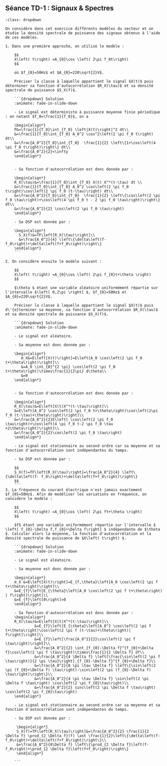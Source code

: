 ## Séance TD-1 : Signaux & Spectres



````{exercise} Etude du secteur
:class: dropdown

On considère dans cet exercice différents modèles du secteur et on étudie la densité spectrale de puissance des signaux obtenus à l'aide de ces modèles.

1. Dans une première approche, on utilise le modèle :

    $$
    X\left( t\right) =A_{0}\cos \left( 2\pi f_0t\right)
    $$

    où $f_{0}=50Hz$ et $A_{0}=220\sqrt{2}V$.

    Préciser la classe à laquelle appartient le signal $X(t)$ puis déterminer sa fonction d'autocorrélation $R_X(\tau)$ et sa densité spectrale de puissance $S_X(f)$.  

    ```{dropdown} Solution
    :animate: fade-in-slide-down

    - Le signal est déterministe à puissance moyenne finie périodique : en notant $T_0=\frac{1}{f_0}$, on a 

    \begin{align*}
    P&=\frac{1}{T_0}\int_{T_0} \left|X(t)\right|^2 dt\\
    &=\frac{1}{T_0}\int_{T_0} A_0^2 \cos^2\left(2 \pi f_0 t\right) dt\\
    &=\frac{A_0^2}{T_0}\int_{T_0}  \frac{1}{2} \left\{1+\cos\left(4 \pi f_0 t\right)\right\} dt\\
    &=\frac{A_0^2}{2}<\infty
    \end{align*}


    - Sa fonction d'autocorrélation est donc donnée par : 

    \begin{align*}
    R_X(\tau)&=\frac{1}{T_0}\int_{T_0} X(t) X^*(t-\tau) dt \\
    &=\frac{1}{T_0}\int_{T_0} A_0^2 \cos\left(2 \pi f_0 t\right)\cos\left(2 \pi f_0 (t-\tau)\right) dt\\
    &=\frac{A_0^2}{T_0}\int_{T_0}  \frac{1}{2} \left\{\cos\left(2 \pi f_0 \tau\right)+\cos\left(4 \pi f_0 t - 2 \pi f_0 \tau\right)\right\} dt\\
    &=\frac{A_0^2}{2} \cos\left(2 \pi f_0 \tau\right)
    \end{align*}

    - Sa DSP est donnée par : 

    \begin{align*}
      S_X(f)&=TF\left[R_X(\tau)\right]\\
      &=\frac{A_0^2}{4} \left\{\delta\left(f- f_0\right)+\delta\left(f+f_0\right)\right\}
    \end{align*}
    ```

2. On considère ensuite le modèle suivant :

    $$
    X\left( t\right) =A_{0}\cos \left( 2\pi f_{0}t+\theta \right)
    $$

    $\theta $ étant une variable aléatoire uniformément répartie sur l'intervalle $\left[ 0,2\pi \right[ $, $f_{0}=50Hz$ et $A_{0}=220\sqrt{2}V$. 

    Préciser la classe à laquelle appartient le signal $X(t)$ puis d\'{e}terminer sa moyenne, sa fonction d'autocorrélation $R_X(\tau)$ et sa densité spectrale de puissance $S_X(f)$.

    ```{dropdown} Solution
    :animate: fade-in-slide-down

    - Le signal est aléatoire.

    - Sa moyenne est donc donnée par : 

    \begin{align*}
       m_X&=E\left[X(t)\right]=E\left[A_0 \cos\left(2 \pi f_0 t+\theta\right)\right]\\
       &=A_0 \int_{0}^{2 \pi} \cos\left(2 \pi f_0 t+\theta\right)\times\frac{1}{2\pi} d\theta\\
       &=0
    \end{align*}


    - Sa fonction d'autocorrélation est donc donnée par :

    \begin{align*}
    R_X(\tau)&=E\left[X(t)X^*(t-\tau)\right]\\
    &=E\left[A_0^2 \cos\left(2 \pi f_0 t+\theta\right)\cos\left(2\pi f_0 (t-\tau)+\theta\right)\right]\\
    &=\frac{A_0^2}{2}E\left[ \cos\left(2 \pi f_0 \tau\right)+\cos\left(4 \pi f_0 t-2 \pi f_0 \tau +2\theta\right)\right]\\
    &=\frac{A_0^2}{2}\cos\left(2 \pi f_0 \tau\right)
    \end{align*} 

    - Le signal est stationnaire au second ordre car sa moyenne et sa fonction d'autocorrélation sont indépendantes du temps.

    - Sa DSP est donnée par : 

    $$
    S_X(f)=TF\left[R_X(\tau)\right]=\frac{A_0^2}{4} \left\{\delta\left(f- f_0\right)+\delta\left(f+f_0\right)\right\}
    $$
    ```
3. La fréquence du courant électrique n'est jamais exactement $f_{0}=50Hz$. Afin de modéliser les variations en fréquence, on considère le modèle :

    $$
    X\left( t\right) =A_{0}\cos \left( 2\pi ft+\theta \right)
    $$

    $f$ étant une variable uniformément répartie sur l'intervalle $ \left[ f_{0}-\Delta f,f_{0}+\Delta f\right] $ indépendante de $\theta $. Calculer alors la moyenne, la fonction d'autocorrélation et la densité spectrale de puissance de $X\left( t\right) $.
    
    ```{dropdown} Solution
    :animate: fade-in-slide-down
    
    - Le signal est aléatoire.
    
    - Sa moyenne est donc donnée par : 
    
    \begin{align*}
    m_X &=E\left[X(t)\right]=E_{f,\theta}\left[A_0 \cos\left(2 \pi f t+\theta\right)\right]\\
    &=E_{f}\left[E_{\theta}\left[A_0 \cos\left(2 \pi f t+\theta\right) | f\right]\right]\\
    &=E_{f}\left[0\right]=0
    \end{align*}

    - Sa fonction d'autocorrélation est donc donnée par : 
    \begin{align*}
    R_X(\tau)&=E\left[X(t)X^*(t-\tau)\right]\\
             &=E_{f}\left[E_{\theta}\left[A_0^2 \cos\left(2 \pi f t+\theta\right)\cos\left(2 \pi f (t-\tau)+\theta\right)| f\right]\right]\\
             &=E_{f}\left[\frac{A_0^2}{2}\cos\left(2 \pi f \tau\right)\right]\\
             &=\frac{A_0^2}{2} \int_{f_{0}-\Delta f}^{f_{0}+\Delta f}\cos\left(2 \pi f \tau\right)\times\frac{1}{2 \Delta f} df\\
             &=\frac{A_0^2}{4 \Delta f} \left[\frac{\sin\left(2 \pi f \tau\right)}{2 \pi \tau}\right]_{f_{0}-\Delta f}^{f_{0}+\Delta f}\\
             &=\frac{A_0^2}{8 \pi \tau \Delta f} \left\{\sin\left(2 \pi (f_{0}+\Delta f) \tau\right)-\sin\left(2 \pi (f_{0}-\Delta f) \tau\right)\right\}\\
             &=\frac{A_0^2}{4 \pi \tau \Delta f} \sin\left(2 \pi \Delta f \tau\right) \cos\left(2 \pi f_{0}\tau\right)\\
             &=\frac{A_0^2}{2} sinc\left(2 \pi \Delta f \tau\right) \cos\left(2 \pi f_{0}\tau\right)
    \end{align*}
    
    - Le signal est stationnaire au second ordre car sa moyenne et sa fonction d'autocorrélation sont indépendantes du temps.

    - Sa DSP est donnée par :
    
     \begin{align*}
     S_X(f)=TF\left[R_X(\tau)\right]&=\frac{A_0^2}{2} \frac{1}{2 \Delta f} \prod_{2 \Delta f}(f) \ast \frac{1}{2}\left\{\delta\left(f- f_0\right)+\delta\left(f+f_0\right)\right\}\\
     &=\frac{A_0^2}{8\Delta f} \left\{\prod_{2 \Delta f}\left(f- f_0\right)+\prod_{2 \Delta f}\left(f+f_0\right)\right\}
     \end{align*}
    
    ```

````